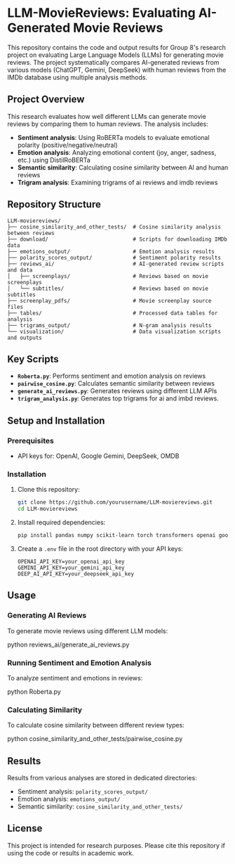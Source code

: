 # LLM-MovieReviews: Evaluating AI-Generated Movie Reviews

This repository contains the code and output results for Group 8's research project on evaluating Large Language Models (LLMs) for generating movie reviews. The project systematically compares AI-generated reviews from various models (ChatGPT, Gemini, DeepSeek) with human reviews from the IMDb database using multiple analysis methods.

## Project Overview

This research evaluates how well different LLMs can generate movie reviews by comparing them to human reviews. The analysis includes:

- **Sentiment analysis**: Using RoBERTa models to evaluate emotional polarity (positive/negative/neutral)
- **Emotion analysis**: Analyzing emotional content (joy, anger, sadness, etc.) using DistilRoBERTa
- **Semantic similarity**: Calculating cosine similarity between AI and human reviews
- **Trigram analysis**: Examining trigrams of ai reviews and imdb reviews

## Repository Structure

```
LLM-moviereviews/
├── cosine_similarity_and_other_tests/  # Cosine similarity analysis between reviews
├── download/                           # Scripts for downloading IMDb data
├── emotions_output/                    # Emotion analysis results
├── polarity_scores_output/             # Sentiment polarity results
├── reviews_ai/                         # AI-generated review scripts and data
│   ├── screenplays/                    # Reviews based on movie screenplays
│   └── subtitles/                      # Reviews based on movie subtitles
├── screenplay_pdfs/                    # Movie screenplay source files
├── tables/                             # Processed data tables for analysis
├── trigrams_output/                    # N-gram analysis results
└── visualization/                      # Data visualization scripts and outputs
```

## Key Scripts

- **`Roberta.py`**: Performs sentiment and emotion analysis on reviews
- **`pairwise_cosine.py`**: Calculates semantic similarity between reviews
- **`generate_ai_reviews.py`**: Generates reviews using different LLM APIs
- **`trigram_analysis.py`**: Generates top trigrams for ai and imbd reviews.


## Setup and Installation

### Prerequisites
- API keys for: OpenAI, Google Gemini, DeepSeek, OMDB

### Installation

1. Clone this repository:
   ```bash
   git clone https://github.com/yourusername/LLM-moviereviews.git
   cd LLM-moviereviews
   ```

2. Install required dependencies:
   ```bash
   pip install pandas numpy scikit-learn torch transformers openai google-generativeai kagglehub python-dotenv
   ```

3. Create a `.env` file in the root directory with your API keys:
   ```
   OPENAI_API_KEY=your_openai_api_key
   GEMINI_API_KEY=your_gemini_api_key
   DEEP_AI_API_KEY=your_deepseek_api_key
   ```

## Usage

### Generating AI Reviews

To generate movie reviews using different LLM models:


python reviews_ai/generate_ai_reviews.py


### Running Sentiment and Emotion Analysis

To analyze sentiment and emotions in reviews:


python Roberta.py


### Calculating Similarity

To calculate cosine similarity between different review types:


python cosine_similarity_and_other_tests/pairwise_cosine.py


## Results

Results from various analyses are stored in dedicated directories:
- Sentiment analysis: `polarity_scores_output/`
- Emotion analysis: `emotions_output/`
- Semantic similarity: `cosine_similarity_and_other_tests/`


## License

This project is intended for research purposes. Please cite this repository if using the code or results in academic work.

